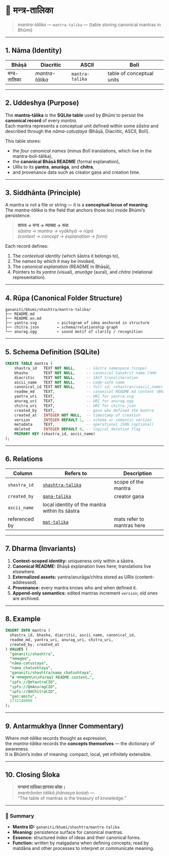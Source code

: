 # 📜 मन्त्र-तालिका

> *mantra-tālika* — `mantra-talika` — (table storing canonical mantras in Bhūmi)

---

## 1. Nāma (Identity)

| Bhāṣā | Diacritic | ASCII | Bolī |
|-------|------------|--------|------|
| मन्त्र-तालिका | *mantra-tālika* | `mantra-talika` | table of conceptual units |

---

## 2. Uddeshya (Purpose)

The **mantra-tālika** is the **SQLite table** used by *Bhūmi* to persist the **canonical record** of every *mantra*.  
Each mantra represents a conceptual unit defined within some *śāstra* and described through the *nāma-catuṣṭaya* (Bhāṣā, Diacritic, ASCII, Bolī).

This table stores:
- the *four canonical names* (minus Bolī translations, which live in the mantra-boli-tālika),
- the **canonical Bhāṣā README** (formal explanation),
- URIs to its **yantra**, **anurāga**, and **chitra**,
- and provenance data such as creator gaṇa and creation time.

---

## 3. Siddhānta (Principle)

A mantra is not a file or string — it is a **conceptual locus of meaning**.  
The *mantra-tālika* is the field that anchors those loci inside Bhūmi’s persistence.

> **शास्त्र → मन्त्र → व्याख्या → रूपा**  
> *śāstra → mantra → vyākhyā → rūpā*  
> *(context → concept → explanation → form)*

Each record defines:
1. The *contextual identity* (which śāstra it belongs to),
2. The *names* by which it may be invoked,
3. The *canonical explanation* (README in Bhāṣā),
4. Pointers to its *yantra* (visual), *anurāga* (aural), and *chitra* (relational representation).

---

## 4. Rūpa (Canonical Folder Structure)

```
gananiti/bhumi/shashtra/mantra-talika/
├── README.md
├── README.en.md
├── yantra.svg         ← pictogram of idea anchored in structure
├── chitra.json        ← schema/relationship graph
└── anurag.ogg         ← sound motif of clarity / recognition
```

---

## 5. Schema Definition (SQLite)

```sql
CREATE TABLE mantra (
    shastra_id   TEXT NOT NULL,     -- śāstra namespace (scope)
    bhasha       TEXT NOT NULL,     -- canonical Sanskrit name (भाषा)
    diacritic    TEXT NOT NULL,     -- IAST transliteration
    ascii_name   TEXT NOT NULL,     -- code-safe name
    canonical_id TEXT NOT NULL,     -- full id: <shastra>/<ascii_name>
    readme_md    TEXT,              -- canonical README.md content (Bhāṣā)
    yantra_uri   TEXT,              -- URI for yantra.svg
    anurag_uri   TEXT,              -- URI for anurag.ogg
    chitra_uri   TEXT,              -- URI for chitra.json
    created_by   TEXT,              -- gaṇa who defined the mantra
    created_at   INTEGER NOT NULL,  -- timestamp of creation
    version      INTEGER DEFAULT 1, -- schema or semantic version
    metadata     TEXT,              -- operational JSON (optional)
    deleted      INTEGER DEFAULT 0, -- logical deletion flag
    PRIMARY KEY (shastra_id, ascii_name)
);
```

---

## 6. Relations

| Column | Refers to | Description |
|---------|-----------|-------------|
| `shastra_id` | [`shashtra-talika`](../shashtra-talika/README.md) | scope of the mantra |
| `created_by` | [`gana-talika`](../gana-talika/README.md) | creator gaṇa |
| `ascii_name` | local identity of the mantra within its śāstra |
| referenced by | [`mat-talika`](../mat-talika/README.md) | mats refer to mantras here |

---

## 7. Dharma (Invariants)

1. **Context-scoped identity:** uniqueness only within a śāstra.
2. **Canonical README:** Bhāṣā explanation lives here; translations live elsewhere.
3. **Externalized assets:** yantra/anurāga/chitra stored as URIs (content-addressed).
4. **Provenance:** every mantra knows who and when defined it.
5. **Append-only semantics:** edited mantras increment `version`; old ones are archived.

---

## 8. Example

```sql
INSERT INTO mantra (
  shastra_id, bhasha, diacritic, ascii_name, canonical_id,
  readme_md, yantra_uri, anurag_uri, chitra_uri,
  created_by, created_at
) VALUES (
  "gananiti/shashtra",
  "नामचतुष्टय",
  "nāma-catuṣṭaya",
  "nama_chatushtaya",
  "gananiti/shashtra/nama_chatushtaya",
  "# नामचतुष्टय\n\nFormal README content…",
  "ipfs://QmYantraCID",
  "ipfs://QmAnuragCID",
  "ipfs://QmChitraCID",
  "gan:amitu",
  1732140000
);
```

---

## 9. Antarmukhya (Inner Commentary)

Where *mat-tālika* records thought as expression,  
the *mantra-tālika* records the **concepts themselves** — the dictionary of awareness.  
It is Bhūmi’s index of meaning: compact, local, yet infinitely extensible.

---

## 10. Closing Śloka

> **मन्त्राणां तालिका ज्ञानस्य कोशः।**  
> *mantrāṇāṃ tālikā jñānasya kośaḥ* —  
> “The table of mantras is the treasury of knowledge.”

---

### 🔖 Summary

- **Mantra ID:** `gananiti/bhumi/shashtra/mantra-talika`
- **Meaning:** persistence surface for canonical mantras.
- **Essence:** structured index of ideas and their canonical forms.
- **Function:** written by matgaḍana when defining concepts; read by matdāna and other processes to interpret or communicate meaning.
